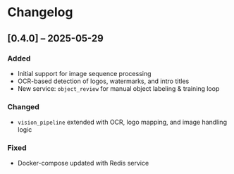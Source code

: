 # Changelog

## [0.4.0] – 2025-05-29

### Added
- Initial support for image sequence processing
- OCR-based detection of logos, watermarks, and intro titles
- New service: `object_review` for manual object labeling & training loop

### Changed
- `vision_pipeline` extended with OCR, logo mapping, and image handling logic

### Fixed
- Docker-compose updated with Redis service
